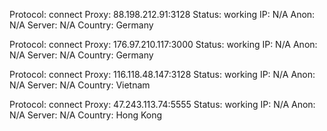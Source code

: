 Protocol: connect
Proxy: 88.198.212.91:3128
Status: working
IP: N/A
Anon: N/A
Server: N/A
Country: Germany

Protocol: connect
Proxy: 176.97.210.117:3000
Status: working
IP: N/A
Anon: N/A
Server: N/A
Country: Germany

Protocol: connect
Proxy: 116.118.48.147:3128
Status: working
IP: N/A
Anon: N/A
Server: N/A
Country: Vietnam

Protocol: connect
Proxy: 47.243.113.74:5555
Status: working
IP: N/A
Anon: N/A
Server: N/A
Country: Hong Kong

